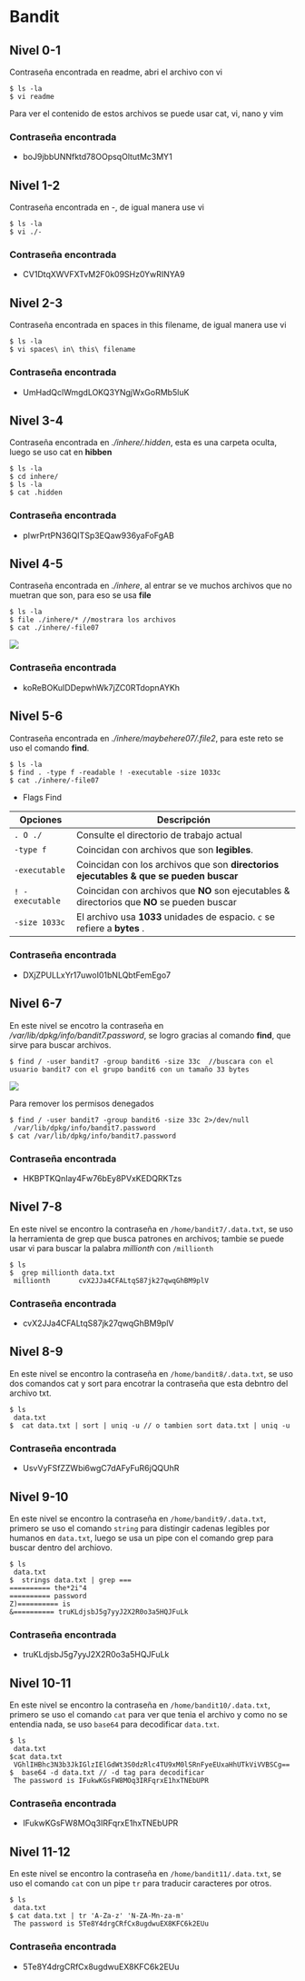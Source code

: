 # Bandit
## Nivel 0-1
Contraseña encontrada en readme, abri el archivo con vi

```
$ ls -la
$ vi readme
```
Para ver el contenido de estos archivos se puede usar cat, vi, nano y vim
### Contraseña encontrada
* boJ9jbbUNNfktd78OOpsqOltutMc3MY1

## Nivel 1-2
Contraseña encontrada en -, de igual manera use vi

```
$ ls -la
$ vi ./-
```
### Contraseña encontrada
* CV1DtqXWVFXTvM2F0k09SHz0YwRINYA9

## Nivel 2-3
Contraseña encontrada en spaces in this filename, de igual manera use vi

```
$ ls -la
$ vi spaces\ in\ this\ filename
```
### Contraseña encontrada
* UmHadQclWmgdLOKQ3YNgjWxGoRMb5luK

## Nivel 3-4
Contraseña encontrada en *./inhere/.hidden*, esta es una carpeta oculta, luego se uso cat en **hibben**

```
$ ls -la
$ cd inhere/
$ ls -la
$ cat .hidden
```
### Contraseña encontrada
* pIwrPrtPN36QITSp3EQaw936yaFoFgAB

## Nivel 4-5
Contraseña encontrada en *./inhere*, al entrar se ve muchos archivos que no muetran que son, para eso se usa **file**

```
$ ls -la
$ file ./inhere/* //mostrara los archivos
$ cat ./inhere/-file07
```
![](https://github.com/LordIosep/Linux_practice/blob/main/Imagenes/File.PNG)

### Contraseña encontrada
* koReBOKuIDDepwhWk7jZC0RTdopnAYKh

## Nivel 5-6
Contraseña encontrada en *./inhere/maybehere07/.file2*, para este reto se uso el comando **find**.

```
$ ls -la
$ find . -type f -readable ! -executable -size 1033c
$ cat ./inhere/-file07
```
* Flags Find

Opciones        | Descripción                                                                                  
--------------- | ----------------------------------------------------------------------------------------
`. O ./ `       | Consulte el directorio de trabajo actual                                                     
`-type f`       | Coincidan con archivos que son **legibles**.                                                 
`-executable`   | Coincidan con los archivos que son **directorios ejecutables  &  que se pueden buscar**      
`! -executable` | Coincidan con archivos que **NO** son ejecutables & directorios que **NO** se pueden buscar  
`-size 1033c`   | El archivo usa **1033** unidades de espacio. `c` se refiere a **bytes** .                    

### Contraseña encontrada
* DXjZPULLxYr17uwoI01bNLQbtFemEgo7

## Nivel 6-7
En este nivel se encotro la contraseña en */var/lib/dpkg/info/bandit7.password*, se logro gracias al comando **find**, que sirve para buscar archivos.
```
$ find / -user bandit7 -group bandit6 -size 33c  //buscara con el usuario bandit7 con el grupo bandit6 con un tamaño 33 bytes
```
![](https://github.com/LordIosep/Linux_practice/blob/main/Imagenes/Bandit6.PNG)

Para remover los permisos denegados

```
$ find / -user bandit7 -group bandit6 -size 33c 2>/dev/null
 /var/lib/dpkg/info/bandit7.password
$ cat /var/lib/dpkg/info/bandit7.password
```

### Contraseña encontrada
* HKBPTKQnIay4Fw76bEy8PVxKEDQRKTzs

## Nivel 7-8
En este nivel se encontro la contraseña en `/home/bandit7/.data.txt`, se uso la herramienta de grep que busca patrones en archivos; tambie se puede usar vi para buscar la palabra *millionth* con `/millionth`  

```
$ ls 
$  grep millionth data.txt
 millionth       cvX2JJa4CFALtqS87jk27qwqGhBM9plV
```

### Contraseña encontrada
* cvX2JJa4CFALtqS87jk27qwqGhBM9plV

## Nivel 8-9
En este nivel se encontro la contraseña en `/home/bandit8/.data.txt`, se uso dos comandos cat y sort para encotrar la contraseña que esta debntro del archivo txt.
```
$ ls 
 data.txt
$  cat data.txt | sort | uniq -u // o tambien sort data.txt | uniq -u
```

### Contraseña encontrada
* UsvVyFSfZZWbi6wgC7dAFyFuR6jQQUhR

## Nivel 9-10
En este nivel se encontro la contraseña en `/home/bandit9/.data.txt`, primero se uso el comando `string` para distingir cadenas legibles por humanos en `data.txt`, luego se usa un pipe con el comando grep para buscar dentro del archiovo.
```
$ ls 
 data.txt
$  strings data.txt | grep ===
========== the*2i"4
========== password
Z)========== is
&========== truKLdjsbJ5g7yyJ2X2R0o3a5HQJFuLk
```
### Contraseña encontrada
* truKLdjsbJ5g7yyJ2X2R0o3a5HQJFuLk

## Nivel 10-11
En este nivel se encontro la contraseña en `/home/bandit10/.data.txt`, primero se uso el comando `cat` para ver que tenia el archivo y como no se entendia nada, se uso `base64` para decodificar `data.txt`.
```
$ ls 
 data.txt
$cat data.txt
 VGhlIHBhc3N3b3JkIGlzIElGdWt3S0dzRlc4TU9xM0lSRnFyeEUxaHhUTkViVVBSCg==
$  base64 -d data.txt // -d tag para decodificar
 The password is IFukwKGsFW8MOq3IRFqrxE1hxTNEbUPR
```
### Contraseña encontrada
* IFukwKGsFW8MOq3IRFqrxE1hxTNEbUPR

## Nivel 11-12
En este nivel se encontro la contraseña en `/home/bandit11/.data.txt`, se uso el comando `cat` con un pipe `tr` para traducir caracteres por otros.
```
$ ls 
 data.txt
$ cat data.txt | tr 'A-Za-z' 'N-ZA-Mn-za-m'
 The password is 5Te8Y4drgCRfCx8ugdwuEX8KFC6k2EUu
```
### Contraseña encontrada
* 5Te8Y4drgCRfCx8ugdwuEX8KFC6k2EUu